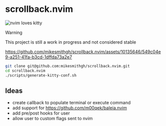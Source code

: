 # scrollback.nvim
![nvim loves kitty](https://img.shields.io/static/v1?style=fl&label=%E2%9D%A4%EF%B8%8F&message=%F0%9F%90%B1&logo=neovim&labelColor=282828&logoColor=8faa80&color=282828)
> [!WARNING]  
> This project is still a work in progress and not considered stable


https://github.com/mikesmithgh/scrollback.nvim/assets/10135646/549c04e9-a251-41fa-b3cd-1dffda73a2e7


```sh
git clone git@github.com:mikesmithgh/scrollback.nvim.git
cd scrollback.nvim
./scripts/generate-kitty-conf.sh 
```

## Ideas
- create callback to populate terminal or execute command
- add support for https://github.com/m00qek/baleia.nvim
- add pre/post hooks for user
- allow user to custom flags sent to nvim 

